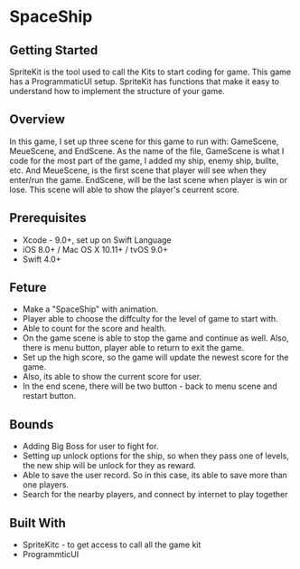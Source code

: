 # SpaceShip

## Getting Started
SpriteKit is the tool used to call the Kits to start coding for game. This game has a ProgrammaticUI setup. SpriteKit has functions that make it easy to understand how to implement the structure of your game.

## Overview
In this game, I set up three scene for this game to run with: GameScene, MeueScene, and EndScene. As the name of the file, GameScene is what I code for the most part of the game, I added my ship, enemy ship, bullte, etc. And MeueScene, is the first scene that player will see when they enter/run the game. EndScene, will be the last scene when player is win or lose. This scene will able to show the player's ceurrent score. 

## Prerequisites
* Xcode - 9.0+, set up on Swift Language
* iOS 8.0+ / Mac OS X 10.11+ / tvOS 9.0+
* Swift 4.0+

## Feture
* Make a "SpaceShip" with animation.
* Player able to choose the diffculty for the level of game to start with.
* Able to count for the score and health.
* On the game scene is able to stop the game and continue as well. Also, there is menu button, player able to return to exit     the game. 
* Set up the high score, so the game will update the newest score for the game.
* Also, its able to show the current score for user. 
* In the end scene, there will be two button - back to menu scene and restart button. 

## Bounds
* Adding Big Boss for user to fight for.
* Setting up unlock options for the ship, so when they pass one of levels, the new ship will be unlock for they as reward.
* Able to save the user record. So in this case, its able to save more than one players.
* Search for the nearby players, and connect by internet to play together


## Built With
* SpriteKitc - to get access to call all the game kit
* ProgrammticUI 
